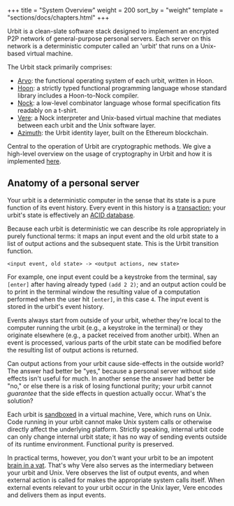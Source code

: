 +++
title = "System Overview"
weight = 200
sort_by = "weight"
template = "sections/docs/chapters.html"
+++

Urbit is a clean-slate software stack designed to implement an encrypted P2P
network of general-purpose personal servers. Each server on this network is a
deterministic computer called an 'urbit' that runs on a Unix-based virtual
machine.

The Urbit stack primarily comprises:

- [Arvo](/docs/system-overview/arvo): the functional operating system of
  each urbit, written in Hoon.
- [Hoon](/docs/system-overview/hoon): a strictly typed functional
  programming language whose standard library includes a Hoon-to-Nock compiler.
- [Nock](/docs/system-overview/nock): a low-level combinator language whose
  formal specification fits readably on a t-shirt.
- [Vere](/docs/system-overview/vere): a Nock interpreter and Unix-based
  virtual machine that mediates between each urbit and the Unix software layer.
- [Azimuth](/docs/system-overview/azimuth): the Urbit identity layer, built
  on the Ethereum blockchain.

Central to the operation of Urbit are cryptographic methods. We give a
high-level overview on the usage of cryptography in Urbit and how it is
implemented [here](/docs/system-overview/cryptography).

## Anatomy of a personal server

Your urbit is a deterministic computer in the sense that its state is a pure
function of its event history. Every event in this history is a
[transaction](https://en.wikipedia.org/wiki/Transaction_processing); your
urbit's state is effectively an [ACID database](https://en.wikipedia.org/wiki/ACID).

Because each urbit is deterministic we can describe its role appropriately in
purely functional terms: it maps an input event and the old urbit state to a
list of output actions and the subsequent state. This is the Urbit transition
function.

```
<input event, old state> -> <output actions, new state>
```

For example, one input event could be a keystroke from the terminal, say
`[enter]` after having already typed `(add 2 2)`; and an output action could be
to print in the terminal window the resulting value of a computation performed
when the user hit `[enter]`, in this case `4`. The input event is stored in the
urbit's event history.

Events always start from outside of your urbit, whether they're local to the
computer running the urbit (e.g., a keystroke in the terminal) or they originate
elsewhere (e.g., a packet received from another urbit). When an event is
processed, various parts of the urbit state can be modified before the resulting
list of output actions is returned.

Can output actions from your urbit cause side-effects in the outside world?
The answer had better be "yes," because a personal server without side effects
isn't useful for much. In another sense the answer had better be "no," or else
there is a risk of losing functional purity; your urbit cannot _guarantee_ that
the side effects in question actually occur. What's the solution?

Each urbit is
[sandboxed](https://en.wikipedia.org/wiki/Sandbox_%28computer_security%29) in a
virtual machine, Vere, which runs on Unix. Code running in your urbit cannot
make Unix system calls or otherwise directly affect the underlying platform.
Strictly speaking, internal urbit code can only change internal urbit state; it
has no way of sending events outside of its runtime environment. Functional
purity is preserved.

In practical terms, however, you don't want your urbit to be an impotent
[brain in a vat](https://en.wikipedia.org/wiki/Brain_in_a_vat). That's why
Vere also serves as the intermediary between your urbit and Unix. Vere observes
the list of output events, and when external action is called for makes the
appropriate system calls itself. When external events relevant to your urbit
occur in the Unix layer, Vere encodes and delivers them as input events.
